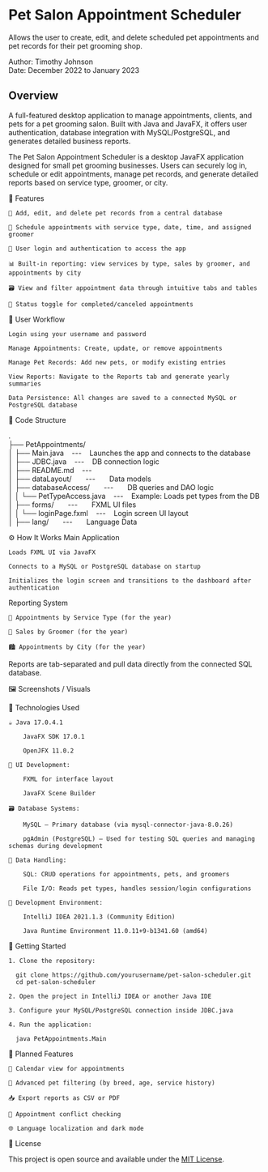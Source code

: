 # Pet Salon Appointment Scheduler
Allows the user to create, edit, and delete scheduled pet appointments and pet records for their pet grooming shop.

Author: Timothy Johnson <br>
Date: December 2022 to January 2023

## Overview

A full-featured desktop application to manage appointments, clients, and pets for a pet grooming salon.
Built with Java and JavaFX, it offers user authentication, database integration with MySQL/PostgreSQL, and generates detailed business reports.

The Pet Salon Appointment Scheduler is a desktop JavaFX application designed for small pet grooming businesses.
Users can securely log in, schedule or edit appointments, manage pet records, and generate detailed reports based on service type, groomer, or city.

🧩 Features

    🐶 Add, edit, and delete pet records from a central database

    📅 Schedule appointments with service type, date, time, and assigned groomer

    👤 User login and authentication to access the app

    📊 Built-in reporting: view services by type, sales by groomer, and appointments by city

    🗃️ View and filter appointment data through intuitive tabs and tables

    🧾 Status toggle for completed/canceled appointments

🔄 User Workflow

    Login using your username and password

    Manage Appointments: Create, update, or remove appointments

    Manage Pet Records: Add new pets, or modify existing entries

    View Reports: Navigate to the Reports tab and generate yearly summaries

    Data Persistence: All changes are saved to a connected MySQL or PostgreSQL database


📁 Code Structure

. <br>
├── PetAppointments/ <br>
│   ├── Main.java &nbsp;&nbsp;&nbsp;---&nbsp;&nbsp;&nbsp; Launches the app and connects to the database <br>
│   ├── JDBC.java &nbsp;&nbsp;&nbsp;---&nbsp;&nbsp;&nbsp; DB connection logic <br>
│   ├── README.md &nbsp;&nbsp;&nbsp;---&nbsp;&nbsp;&nbsp; <br>
│   ├── dataLayout/ &nbsp;&nbsp;&nbsp;&nbsp;&nbsp;&nbsp;---&nbsp;&nbsp;&nbsp;&nbsp;&nbsp;&nbsp; Data models <br>
│   ├── databaseAccess/ &nbsp;&nbsp;&nbsp;&nbsp;&nbsp;&nbsp;---&nbsp;&nbsp;&nbsp;&nbsp;&nbsp;&nbsp; DB queries and DAO logic <br>
│   │   └── PetTypeAccess.java &nbsp;&nbsp;&nbsp;---&nbsp;&nbsp;&nbsp; Example: Loads pet types from the DB <br>
│   ├── forms/ &nbsp;&nbsp;&nbsp;&nbsp;&nbsp;&nbsp;---&nbsp;&nbsp;&nbsp;&nbsp;&nbsp;&nbsp; FXML UI files <br>
│   │   └── loginPage.fxml &nbsp;&nbsp;&nbsp;---&nbsp;&nbsp;&nbsp; Login screen UI layout <br>
│   ├── lang/ &nbsp;&nbsp;&nbsp;&nbsp;&nbsp;&nbsp;---&nbsp;&nbsp;&nbsp;&nbsp;&nbsp;&nbsp; Language Data <br>

⚙️ How It Works
Main Application

    Loads FXML UI via JavaFX

    Connects to a MySQL or PostgreSQL database on startup

    Initializes the login screen and transitions to the dashboard after authentication

Reporting System

    🧾 Appointments by Service Type (for the year)

    💇 Sales by Groomer (for the year)

    🏙️ Appointments by City (for the year)

Reports are tab-separated and pull data directly from the connected SQL database.

🖼️ Screenshots / Visuals

🧰 Technologies Used

    ☕ Java 17.0.4.1

        JavaFX SDK 17.0.1

        OpenJFX 11.0.2

    🧩 UI Development:

        FXML for interface layout

        JavaFX Scene Builder

    🗃️ Database Systems:

        MySQL – Primary database (via mysql-connector-java-8.0.26)

        pgAdmin (PostgreSQL) – Used for testing SQL queries and managing schemas during development

    📄 Data Handling:

        SQL: CRUD operations for appointments, pets, and groomers

        File I/O: Reads pet types, handles session/login configurations

    🧪 Development Environment:

        IntelliJ IDEA 2021.1.3 (Community Edition)

        Java Runtime Environment 11.0.11+9-b1341.60 (amd64)

🚀 Getting Started

    1. Clone the repository:

      git clone https://github.com/yourusername/pet-salon-scheduler.git
      cd pet-salon-scheduler
      
    2. Open the project in IntelliJ IDEA or another Java IDE

    3. Configure your MySQL/PostgreSQL connection inside JDBC.java

    4. Run the application:
    
      java PetAppointments.Main

🌱 Planned Features

    📆 Calendar view for appointments

    🐾 Advanced pet filtering (by breed, age, service history)

    📥 Export reports as CSV or PDF

    🛑 Appointment conflict checking

    🌐 Language localization and dark mode

🪪 License

This project is open source and available under the [MIT License](https://opensource.org/license/mit).
